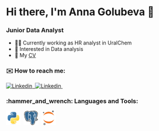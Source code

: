 <h1>Hi there, I'm Anna Golubeva</a> 
👋 </h1>
<h3> Junior Data Analyst </h3>
      
- 👩‍💻 Currently working as HR analyst in UralChem
- 🌱 Interested in Data analysis
- 📄 My [CV](https://drive.google.com/file/d/1PWeofI7Sfqe3Wq2i38EDEYuk3l9XU6P7/view?usp=drivesdk)
<h3>✉️ How to reach me:</h3> 
<div>
  <a href="https://www.linkedin.com/in/anna-golubeva-846061238/">
    <img src="https://github.com/gauravghongde/social-icons/blob/master/SVG/Color/LinkedIN.svg" title="Linkedin" alt="Linkedin" width="40" height="40"/>&nbsp;
  </a>
  <a href="https://www.telegram.me/a_golubeva">
    <img src="https://github.com/gauravghongde/social-icons/blob/master/SVG/Color/Telegram.svg" title="Linkedin" alt="Linkedin" width="40" height="40"/>&nbsp
  </a>
</div>

<h3> :hammer_and_wrench: Languages and Tools: </h3>
<div>
    <img src="https://github.com/devicons/devicon/blob/master/icons/python/python-original.svg" title="Python" alt="Python" width="40" height="40"/>&nbsp;
    <img src="https://github.com/devicons/devicon/blob/master/icons/postgresql/postgresql-original.svg" title="Postgresql" alt="Postgresql" width="40" height="40"/>&nbsp
 <img src="https://github.com/devicons/devicon/blob/master/icons/jupyter/jupyter-original.svg" title="Jupyter" alt="Jupyter" width="40" height="40"/>&nbsp
</div>
